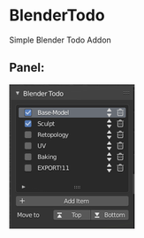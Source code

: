 
# BlenderTodo
 Simple Blender Todo Addon

## Panel:
![Panel Screenshot](https://raw.githubusercontent.com/rcv4/blenderTodo/readme-resources/panel_screenshot_.png)
